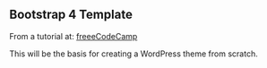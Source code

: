 ## Bootstrap 4 Template ##
From a tutorial at: [freeeCodeCamp](https://medium.freecodecamp.org/learn-bootstrap-4-in-30-minute-by-building-a-landing-page-website-guide-for-beginners-f64e03833f33)

This will be the basis for creating a WordPress theme from scratch.
